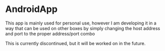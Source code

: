 AndroidApp
==========

This app is mainly used for personal use, however I am developing it in a way that can be used on other boxes by simply changing the host address and port to the proper address/port combo 

This is currently discontinued, but it will be worked on in the future. 
